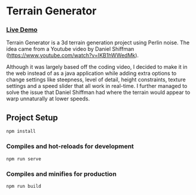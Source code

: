 # Terrain Generator
### [Live Demo](https://adamnizol.github.io/terraingen/)

Terrain Generator is a 3d terrain generation project using Perlin noise. The idea came from a Youtube video by Daniel Shiffman (https://www.youtube.com/watch?v=IKB1hWWedMk).

Although it was largely based off the coding video, I decided to make it in the web instead of as a java application while adding extra options to change settings like steepness, level of detail, height constraints, texture settings and a speed slider that all work in real-time. I further managed to solve the issue that Daniel Shiffman had where the terrain would appear to warp unnaturally at lower speeds.

## Project Setup
```
npm install
```

### Compiles and hot-reloads for development
```
npm run serve
```

### Compiles and minifies for production
```
npm run build
``` 
